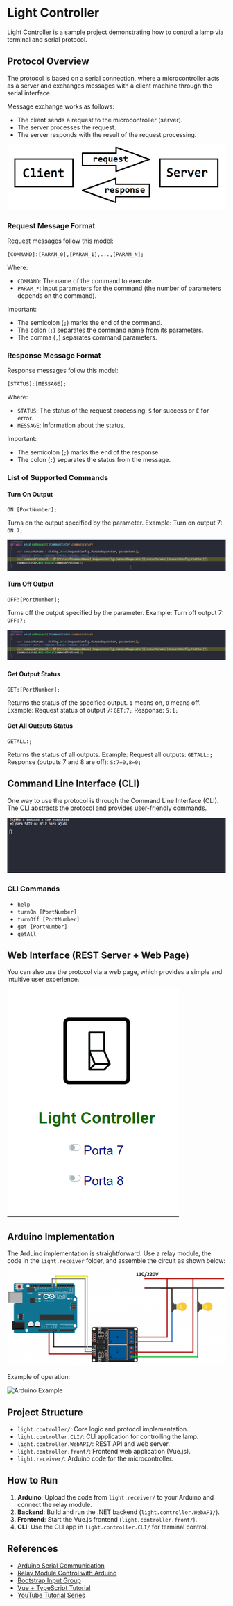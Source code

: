 # Light Controller

Light Controller is a sample project demonstrating how to control a lamp via terminal and serial protocol.

## Protocol Overview

The protocol is based on a serial connection, where a microcontroller acts as a server and exchanges messages with a client machine through the serial interface.

Message exchange works as follows:
- The client sends a request to the microcontroller (server).
- The server processes the request.
- The server responds with the result of the request processing.

![Request and response](requestResponse.png)

### Request Message Format

Request messages follow this model:
```
[COMMAND]:[PARAM_0],[PARAM_1],...,[PARAM_N];
```
Where:
- `COMMAND`: The name of the command to execute.
- `PARAM_*`: Input parameters for the command (the number of parameters depends on the command).

Important:
- The semicolon (`;`) marks the end of the command.
- The colon (`:`) separates the command name from its parameters.
- The comma (`,`) separates command parameters.

### Response Message Format

Response messages follow this model:
```
[STATUS]:[MESSAGE];
```
Where:
- `STATUS`: The status of the request processing: `S` for success or `E` for error.
- `MESSAGE`: Information about the status.

Important:
- The semicolon (`;`) marks the end of the response.
- The colon (`:`) separates the status from the message.

### List of Supported Commands

#### Turn On Output
```
ON:[PortNumber];
```
Turns on the output specified by the parameter.
Example: Turn on output 7: `ON:7;`

![Turning on output 7](CodeSendingCommandON.gif)

#### Turn Off Output
```
OFF:[PortNumber];
```
Turns off the output specified by the parameter.
Example: Turn off output 7: `OFF:7;`

![Turning off output 7](CodeSendingCommandOFF.gif)

#### Get Output Status
```
GET:[PortNumber];
```
Returns the status of the specified output. `1` means on, `0` means off.
Example: Request status of output 7: `GET:7;`
Response: `S:1;`

#### Get All Outputs Status
```
GETALL:;
```
Returns the status of all outputs.
Example: Request all outputs: `GETALL:;`
Response (outputs 7 and 8 are off): `S:7=0,8=0;`

## Command Line Interface (CLI)

One way to use the protocol is through the Command Line Interface (CLI). The CLI abstracts the protocol and provides user-friendly commands.

![CLI](CLI.gif)

### CLI Commands

- `help`
- `turnOn [PortNumber]`
- `turnOff [PortNumber]`
- `get [PortNumber]`
- `getAll`

## Web Interface (REST Server + Web Page)

You can also use the protocol via a web page, which provides a simple and intuitive user experience.

![Web](web.gif)

## Arduino Implementation

The Arduino implementation is straightforward. Use a relay module, the code in the `light.receiver` folder, and assemble the circuit as shown below:

![Arduino Schematic](ArduinoSchema.png)

Example of operation:

![Arduino Example](ArduinoSample.gif)

## Project Structure

- `light.controller/`: Core logic and protocol implementation.
- `light.controller.CLI/`: CLI application for controlling the lamp.
- `light.controller.WebAPI/`: REST API and web server.
- `light.controller.front/`: Frontend web application (Vue.js).
- `light.receiver/`: Arduino code for the microcontroller.

## How to Run

1. **Arduino**: Upload the code from `light.receiver/` to your Arduino and connect the relay module.
2. **Backend**: Build and run the .NET backend (`light.controller.WebAPI/`).
3. **Frontend**: Start the Vue.js frontend (`light.controller.front/`).
4. **CLI**: Use the CLI app in `light.controller.CLI/` for terminal control.

## References
- [Arduino Serial Communication](https://www.embarcados.com.br/arduino-comunicacao-serial/)
- [Relay Module Control with Arduino](https://www.filipeflop.com/blog/controle-modulo-rele-arduino/)
- [Bootstrap Input Group](https://getbootstrap.com/docs/4.0/components/input-group/)
- [Vue + TypeScript Tutorial](https://blog.logrocket.com/vue-typescript-tutorial-examples/)
- [YouTube Tutorial Series](https://www.youtube.com/watch?v=TSX_hMfL13U&list=PLQCmSnNFVYnTiC-pPY0SySbf-ZNGBwnaG)
